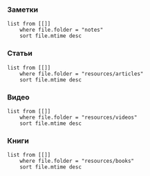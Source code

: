 

### Заметки
```dataview
list from [[]]
	where file.folder = "notes" 
	sort file.mtime desc
```
### Статьи
```dataview
list from [[]]
	where file.folder = "resources/articles" 
	sort file.mtime desc
```
### Видео
```dataview
list from [[]]
	where file.folder = "resources/videos" 
	sort file.mtime desc
```
### Книги
```dataview
list from [[]]
	where file.folder = "resources/books" 
	sort file.mtime desc
```